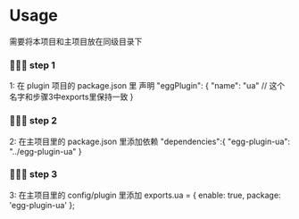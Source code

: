 # Usage
需要将本项目和主项目放在同级目录下

### 🚀🚀🚀 step 1
1: 在 plugin 项目的 package.json 里 声明
    "eggPlugin": {
      "name": "ua" // 这个名字和步骤3中exports里保持一致
    }

### 🚀🚀🚀 step 2
2: 在主项目里的 package.json 里添加依赖
    "dependencies":{
       "egg-plugin-ua": "../egg-plugin-ua"
    }

### 🚀🚀🚀 step 3
3: 在主项目里的 config/plugin 里添加
    exports.ua = {
      enable: true,
      package: 'egg-plugin-ua'
    };